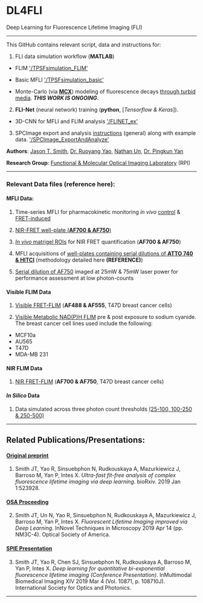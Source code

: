 # DL4FLI
Deep Learning for Fluorescence Lifetime Imaging (FLI)

--------------------------------------------------------------

This GitHub contains relevant script, data and instructions for:
1. FLI data simulation workflow (**MATLAB**)

  * FLIM ['/TPSFsimulation_FLIM'](https://github.com/jasontsmith2718/DL4FLI/tree/master/TPSFsimulation_FLIM)

  * Basic MFLI ['/TPSFsimulation_basic'](https://github.com/jasontsmith2718/DL4FLI/tree/master/TPSFsimulation_basic)
  
  * Monte-Carlo (via [__MCX__](http://mcx.space/)) modeling of fluorescence decays [through turbid media](https://github.com/jasontsmith2718/DL4FLI/tree/master/TPSFsimulation_MCX). _**THIS WORK IS ONGOING**_.

2. **FLI-Net** (neural network) training (**python**, [_Tensorflow & Keras_]).

  * 3D-CNN for MFLI and FLIM analysis ['/FLINET_ex'](https://github.com/jasontsmith2718/DL4FLI/tree/master/FLINET_ex)
  
3. SPCImage export and analysis [instructions](https://github.com/jasontsmith2718/DL4FLI/blob/master/SPCImage_ExportAndAnalyze/SPCImageExportAndAnalyze_slideShow.pptm?raw=true) (general) along with example data. ['/SPCImage_ExportAndAnalyze'](https://github.com/jasontsmith2718/DL4FLI/tree/master/SPCImage_ExportAndAnalyze)

__Authors__: [Jason T. Smith](https://www.researchgate.net/profile/Jason_Smith96), [Dr. Ruoyang Yao](https://www.researchgate.net/profile/Ruoyang_Yao), [Nathan Un](https://www.linkedin.com/in/nathanjohnun/), [Dr. Pingkun Yan](https://www.researchgate.net/profile/Pingkun_Yan)

__Research Group__: [Functional & Molecular Optical Imaging Laboratory](http://intes-lab.bme.rpi.edu/) (RPI)

--------------------------------------------------------------

### Relevant Data files (reference here):

#### MFLI Data:

1. Time-series MFLI for pharmacokinetic monitoring _in vivo_ [control](https://figshare.com/s/f216de0f63a352cd5c44) & [FRET-induced](https://figshare.com/s/db8dbc19455ea5fa82f3)

2. [NIR-FRET well-plate (**AF700 & AF750**)](https://figshare.com/s/841b13c73a1a35cc4e63)

3. [_In vivo_ matrigel ROIs](https://figshare.com/s/d3f1375e2fd6d10bc30f) for NIR FRET quantification (**AF700 & AF750**)

4. MFLI acquisitions of [well-plates containing serial dilutions of **ATTO 740 & HITCI**](https://figshare.com/s/af59c3fe4fc8479efffa) (methodology detailed here __(REFERENCE)__)

5. [Serial dilution of AF750](https://figshare.com/s/3ca9941b2c6e50f500eb) imaged at 25mW & 75mW laser power for performance assessment at low photon-counts

#### Visible FLIM Data

1. [Visible FRET-FLIM](https://figshare.com/s/541c3112813cbd417957) (**AF488 & AF555**, T47D breast cancer cells)

2. [Visible Metabolic NAD(P)H FLIM](https://figshare.com/s/0a78e95f917b142e53fc) pre & post exposure to sodium cyanide. The breast cancer cell lines used include the following:

  * MCF10a
  * AU565
  * T47D
  * MDA-MB 231

#### NIR FLIM Data

1. [NIR FRET-FLIM](https://figshare.com/s/d4d21918f719a8233f4a) (**AF700 & AF750**, T47D breast cancer cells)

#### _In Silico_ Data

1. Data simulated across three photon count thresholds [(25-100, 100-250 & 250-500)](https://figshare.com/s/e84c4d612654df989208)

--------------------------------------------------------------

## Related Publications/Presentations:

#### [Original preprint](https://www.biorxiv.org/content/10.1101/523928v1)
1) Smith JT, Yao R, Sinsuebphon N, Rudkouskaya A, Mazurkiewicz J, Barroso M, Yan P, Intes X. _Ultra-fast fit-free analysis of complex fluorescence lifetime imaging via deep learning_. bioRxiv. 2019 Jan 1:523928.

#### [OSA Proceeding](https://www.osapublishing.org/abstract.cfm?uri=NTM-2019-NM3C.4)
2) Smith JT, Un N, Yao R, Sinsuebphon N, Rudkouskaya A, Mazurkiewicz J, Barroso M, Yan P, Intes X. _Fluorescent Lifetime Imaging improved via Deep Learning_. InNovel Techniques in Microscopy 2019 Apr 14 (pp. NM3C-4). Optical Society of America.

#### [SPIE Presentation](https://www.spiedigitallibrary.org/conference-proceedings-of-spie/10871/108710J/Deep-learning-for-quantitative-bi-exponential-fluorescence-lifetime-imaging-Conference/10.1117/12.2509857.short)
3) Smith JT, Yao R, Chen SJ, Sinsuebphon N, Rudkouskaya A, Barroso M, Yan P, Intes X. _Deep learning for quantitative bi-exponential fluorescence lifetime imaging (Conference Presentation)_. InMultimodal Biomedical Imaging XIV 2019 Mar 4 (Vol. 10871, p. 108710J). International Society for Optics and Photonics.


--------------------------------------------------------------


